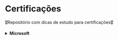 # Certificações

🎖️Repositório com dicas de estudo para certificações🎖️

<details>
<summary><strong>Microsoft</strong></summary>
  <details>
    <summary><strong>AZ-900</strong></summary>

Esta prova avalia conhecimentos básicos sobre conceitos da computação em nuvem, principais serviços e configurações de preço, segurança e privacidade no ambiente da Azure. É recomendada para quem está começando a utilizar estes serviços.

Seguem alguns links úteis para se preparar para a prova:

[Inscrição e trilha para estudo](https://learn.microsoft.com/pt-br/credentials/certifications/azure-fundamentals/?practice-assessment-type=certification)

[Simulado da Microsoft](https://learn.microsoft.com/pt-br/credentials/certifications/azure-fundamentals/practice/assessment?assessment-type=practice&assessmentId=23&practice-assessment-type=certification)

[Playlist do Canal da Cloud](https://www.youtube.com/watch?v=4ub1uGKQK6U&list=PLz3hnOImntANgM1EyWSGkY4v-7dhWURWt&ab_channel=CanaldaCloud)

[Playlist do Canal do Henrique Eduardo](https://www.youtube.com/watch?v=h5PNYnwApkM&list=PL_yq9hmeKAk_rUvgo0KECZYI1bKzcyncC&ab_channel=HenriqueEduardoSouza)

  </details>
  <details>
    <summary><strong>DP-900</strong></summary>

Esta prova certifica conhecimentos básicos sobre dados e conceitos de dados no Microsoft Azure, abordando bancos de dados relacionais, não relacionais, análises e workloads em nuvem.

Seguem alguns links úteis para se preparar para a prova:

[Inscrição e trilha para estudo](https://learn.microsoft.com/pt-br/credentials/certifications/azure-data-fundamentals/?practice-assessment-type=certification)

[Simulado da Microsoft](https://learn.microsoft.com/pt-br/credentials/certifications/azure-data-fundamentals/practice/assessment?assessment-type=practice&assessmentId=24&practice-assessment-type=certification)

[Playlist do Canal da Cloud](https://www.youtube.com/watch?v=-znvy4pHy1Y&list=PLz3hnOImntANFctjp36UIk0tjX43UFJdy&ab_channel=CanaldaCloud)

[Playlist do Canal do Henrique Eduardo](https://www.youtube.com/watch?v=Fqzx_87pFCg&list=PL_yq9hmeKAk9hc_FGAKHl-hI66GRjLa4P&ab_channel=HenriqueEduardoSouza)
  </details>
  <details>
    <summary><strong>DP-600</strong></summary>

Esta prova certifica habilidades em implementar e gerenciar soluções de dados no Microsoft Fabric, abordando integração, análise, governança e segurança em uma plataforma unificada de análise de dados.

Seguem alguns links úteis para a prova:

[Acesse o Fabric](https://app.fabric.microsoft.com/)

**Conteúdo**

[Trilha da Microsoft](https://learn.microsoft.com/pt-br/credentials/certifications/fabric-analytics-engineer-associate/?practice-assessment-type=certification)

[Notas sobre o Fabric](https://microsoft.github.io/fabricnotes/)


**Simulados**

[Simulado da Microsoft](https://learn.microsoft.com/pt-br/credentials/certifications/exams/dp-600/practice/assessment?assessment-type=practice&assessmentId=90)

[Examtopics](https://www.examtopics.com/exams/microsoft/dp-600/)

[CertyIQ](https://certyiq.com/practice-test/)

**Exercícios**

[Laboratório de exercícios](https://microsoftlearning.github.io/mslearn-fabric/)

**Canais e Playlists - PT-BR**

[Canal do Sidney Cirqueira](https://www.youtube.com/@SidneyCirqueira)

[Canal do Tiago Dantas](https://www.youtube.com/watch?v=IlT2OW5ZlbY&list=PLEG7l1mtwYp2z5TKhruvCVP5LGuyzm4UG&ab_channel=ElementoTecnologiaeDesenvolvimento)

**Canais e Playlists - EN-US**

[Learn Microsoft Fabric with Will](https://www.youtube.com/watch?v=yfeu9GJ_p6s&list=PLug2zSFKZmV05ZJcmHemXxyJjPVXeQ2qS&ab_channel=LearnMicrosoftFabricwithWill)

[BI Consulting Pro](https://www.youtube.com/watch?v=qK5_snfqGSM&list=PLp4MAoTwZIfcrbEAKMWBHIvlX1H5y7Vwz&ab_channel=BIConsultingPro)

[CloudFitness](https://www.youtube.com/watch?v=iHnCRFdOUVk&list=PLtlmylp_ZK5wtwY19vxlnn4SXNoaLLU-H&ab_channel=CloudFitness)

  </details>
  <details>
<summary><strong>PL-900</strong></summary>

Esta é uma certificação introdutória que aborda os principais conceitos e componentes da Power Platform, como Power BI, Power Apps, Power Automate e Power Virtual Agents, destacando suas integrações e benefícios para a automação de processos e análise de dados.

[Inscrição e trilha para estudo](https://learn.microsoft.com/pt-br/credentials/certifications/power-platform-fundamentals/?practice-assessment-type=certification)

[Simulado da Microsoft](https://learn.microsoft.com/pt-br/credentials/certifications/power-platform-fundamentals/practice/assessment?assessment-type=practice&assessmentId=34&practice-assessment-type=certification)

**Canais e Playlists - PT-BR**

[Power Apps na Prática - Danilo Ciciliotti](https://www.youtube.com/watch?v=GjSIJCDWmJk&ab_channel=PowerAppsnaPr%C3%A1tica-DaniloCiciliotti)

[Questões PL-900 parte 01 - Exame Cloud Play](https://www.youtube.com/watch?v=vesKO9kZbpg&ab_channel=ExameCloudPlay)


**Canais e Playlists - EN-US**

[PL-900 Microsoft Power Platform Fundamentals Study Cram - John Savill's Technical Training](https://www.youtube.com/watch?v=lbPHM-MiEUA&t=20s&ab_channel=JohnSavill%27sTechnicalTraining)

[PL-900 Exam - A Guide To Cloud](https://www.youtube.com/watch?v=iEYJ7feM_TM&list=PLhLKc18P9YOAw_Iuo68yy47_HDoH7AT1N&ab_channel=AGuideToCloud)

</details>

<details>
<summary><strong>DP-203</strong></summary>

Esta certificação aborda o design e a implementação de soluções de dados em Azure, incluindo integração, transformação, armazenamento e análise de dados em serviços como Azure Synapse Analytics, Data Lake, Databricks e outros.

[Inscrição e trilha para estudo](https://learn.microsoft.com/pt-br/credentials/certifications/exams/dp-203/)

[Simulado da Microsoft](https://learn.microsoft.com/pt-br/credentials/certifications/exams/dp-203/practice/assessment?assessment-type=practice&assessmentId=49)

**Exercícios**

[Laboratório de exercícios](https://microsoftlearning.github.io/dp-203-azure-data-engineer/)

[Laboratório de exercícios - GitHub](https://github.com/MicrosoftLearning/dp-203-azure-data-engineer.pt-br)

**Canais e Playlists - PT-BR**

[Canal do Sidney Cirqueira](https://www.youtube.com/watch?v=aQZq-I_feFw&list=PLNZqHhJp9syXBhdXmwry_8mGhCO8Vm53s&ab_channel=SidneyCirqueira-DominandooMicrosoftFabric)

[Azure Brasil - Comunidade Técnica](https://www.youtube.com/watch?v=qY1W3ls2qtk&ab_channel=AzureBrasil-ComunidadeT%C3%A9cnica)

**Canais e Playlists - EN-US**

[Tybul on Azure](https://www.youtube.com/watch?v=HPYUuBuq1Ns&list=PLuQSde7Xvu7DCRenR1otgxAplTtnzKO9e&ab_channel=TybulonAzure)

[The Tech BlackBoard](https://www.youtube.com/watch?v=mbo43UgIkYc&list=PL0AYtrUw-NRQu89sbJNXPEo0dkBVTujY5&ab_channel=TheTechBlackBoard)

</details>

<details>
<summary><strong>AZ-204</strong></summary>

Esta certificação é destinada a desenvolvedores, focada em habilidades para projetar, criar, testar e manter aplicativos e serviços na plataforma Azure. Abrange tópicos como computação, armazenamento, segurança, monitoramento e integração de soluções no ambiente de nuvem.

[Inscrição e trilha para estudo](https://learn.microsoft.com/pt-br/credentials/certifications/azure-developer/?practice-assessment-type=certification)

[Simulado da Microsoft](https://learn.microsoft.com/pt-br/credentials/certifications/azure-developer/practice/assessment?assessment-type=practice&assessmentId=35&practice-assessment-type=certification)

**Exercícios**

[Laboratório de exercícios](https://microsoftlearning.github.io/AZ-204-DevelopingSolutionsforMicrosoftAzure/)

[GitHub](https://github.com/MicrosoftLearning/AZ-204-DevelopingSolutionsforMicrosoftAzure?tab=readme-ov-file)


</details>

<details>
<summary><strong>SC-900</strong></summary>

Esta certificação é uma qualificação introdutória destinada a profissionais que desejam adquirir conhecimento fundamental sobre segurança, conformidade e identidade dentro do ecossistema Microsoft.

[Inscrição e trilha para estudo](https://learn.microsoft.com/pt-br/credentials/certifications/security-compliance-and-identity-fundamentals/?practice-assessment-type=certification)

[Simulado da Microsoft](https://learn.microsoft.com/pt-pt/credentials/certifications/exams/sc-900/practice/assessment?assessment-type=practice&assessmentId=11&source=docs)

</details>

</details>


